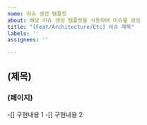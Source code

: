 ```yaml
---
name: 이슈 생성 템플릿
about: 해당 이슈 생성 템플릿을 사용하여 이슈를 생성
title: "[Feat/Architecture/Etc] 이슈 제목"
labels: ''
assignees: ''

---
```


## (제목)
### (페이지)
-[] 구현내용 1
-[] 구현내용 2
